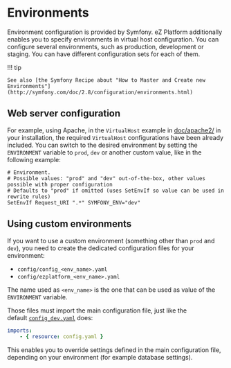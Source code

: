 # Environments

Environment configuration is provided by Symfony. eZ Platform additionally enables you to specify environments in virtual host configuration.
You can configure several environments, such as production, development or staging. You can have different configuration sets for each of them.

!!! tip

    See also [the Symfony Recipe about "How to Master and Create new Environments"](http://symfony.com/doc/2.8/configuration/environments.html)

## Web server configuration

For example, using Apache, in the `VirtualHost` example in [doc/apache2/](https://github.com/ezsystems/ezplatform/tree/master/doc/apache2) in your installation, the required `VirtualHost` configurations have been already included. You can switch to the desired environment by setting the `ENVIRONMENT` variable to `prod`, `dev` or another custom value, like in the following example:

```
# Environment.
# Possible values: "prod" and "dev" out-of-the-box, other values possible with proper configuration
# Defaults to "prod" if omitted (uses SetEnvIf so value can be used in rewrite rules)
SetEnvIf Request_URI ".*" SYMFONY_ENV="dev"
```

## Using custom environments

If you want to use a custom environment (something other than `prod` and `dev`), you need to create the dedicated configuration files for your environment:

- `config/config_<env_name>.yaml`
- `config/ezplatform_<env_name>.yaml`

The name used as `<env_name>` is the one that can be used as value of the `ENVIRONMENT` variable.

Those files must import the main configuration file, just like the default [`config_dev.yaml`](https://github.com/ezsystems/ezpublish-community/blob/master/ezpublish/config/config_dev.yaml) does:

``` yaml
imports:
    - { resource: config.yaml }
```

This enables you to override settings defined in the main configuration file, depending on your environment (for example database settings).
